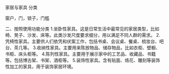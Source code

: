 家居与家具  分类

窗户，门，锁子，门槛





二、按照使用功能分类
1.坐卧性家具。这是日常生活中最常见的家居类型，比如椅、凳子、沙发、床等。此类沙发尺度要求细分，用以满足不同人群的需求。
2.凭椅性家具。主要供人们依凭和伏案工作，包括书桌、会议桌、餐桌、梳妆台、吧台、茶几等。
3.收纳性家具。主要用来陈放物品、储存物品，比如衣柜、壁橱、书柜、床头柜等。
4.陈列性家具。主要用于展示家中的工艺品、收藏品、书籍等。包括博古架、书架、酒柜等。
5.装饰性家具。含有贴面、烙花、雕刻等装饰性加工的家具，用于装饰家居环境。
